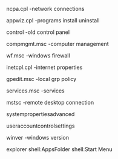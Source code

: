 ncpa.cpl  -network connections

appwiz.cpl  -programs install uninstall

control   -old control panel

compmgmt.msc  -computer management

wf.msc   -windows firewall

inetcpl.cpl -internet properties

gpedit.msc -local grp policy

services.msc -services

mstsc -remote desktop connection

systempropertiesadvanced 

useraccountcontrolsettings




winver -windows version



explorer shell:AppsFolder
shell:Start Menu

